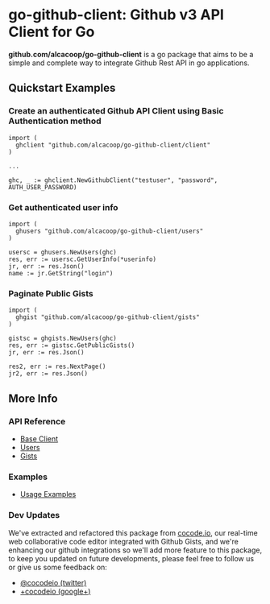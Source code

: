 go-github-client: Github v3 API Client for Go
=============================================

**github.com/alcacoop/go-github-client** is a go package that aims to be 
a simple and complete way to integrate Github Rest API in go applications.

Quickstart Examples
-------------------

### Create an authenticated Github API Client using Basic Authentication method

```
import (
  ghclient "github.com/alcacoop/go-github-client/client"
)

...

ghc, _ := ghclient.NewGithubClient("testuser", "password", AUTH_USER_PASSWORD)

```  

### Get authenticated user info 

```
import (
  ghusers "github.com/alcacoop/go-github-client/users"
)

usersc = ghusers.NewUsers(ghc)
res, err := usersc.GetUserInfo(*userinfo)
jr, err := res.Json()
name := jr.GetString("login")

```

### Paginate Public Gists 

```
import (
  ghgist "github.com/alcacoop/go-github-client/gists"
)

gistsc = ghgists.NewUsers(ghc)
res, err := gistsc.GetPublicGists()
jr, err := res.Json()

res2, err := res.NextPage()
jr2, err := res.Json()
```

More Info
-------------

### API Reference
* [Base Client](http://gopkgdoc.appspot.com/pkg/github.com/alcacoop/go-github-client/client)
* [Users](http://gopkgdoc.appspot.com/pkg/github.com/alcacoop/go-github-client/users)
* [Gists](http://gopkgdoc.appspot.com/pkg/github.com/alcacoop/go-github-client/gists)

### Examples
* [Usage Examples](http:///github.com/alcacoop/go-github-client/examples)

### Dev Updates

We've extracted and refactored this package from [cocode.io](http://cocode.io), 
our real-time web collaborative code editor integrated with Github Gists, and we're enhancing our github integrations so we'll add more feature to this package,
to keep you updated on future developments, please feel free to follow us or 
give us some feedback on:

* [@cocodeio (twitter)](https://twitter.com/#!/cocodeio)
* [+cocodeio (google+)](https://plus.google.com/110953439702828767840/posts)
